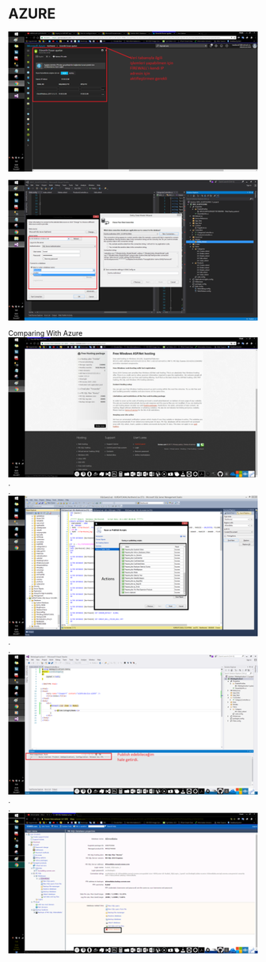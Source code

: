 # AZURE
![alt text](https://github.com/KursatCAKAL/AZURE/blob/master/Azure%20Web%20Projects/AZURE_NET.png)

![alt text](https://github.com/KursatCAKAL/AZURE/blob/master/Azure%20Web%20Projects/AZURE_V%C4%B0SUALSTUD%C4%B0O%20(2).png)

Comparing With Azure 
![alt text](https://github.com/KursatCAKAL/AZURE/blob/master/Compare%20Normal%20Hosts%20With%20Azure/1.jpg)
.<br>
.<br>
![alt text](https://github.com/KursatCAKAL/AZURE/blob/master/Compare%20Normal%20Hosts%20With%20Azure/36.png)
.<br>
.<br>
![alt text](https://github.com/KursatCAKAL/AZURE/blob/master/Compare%20Normal%20Hosts%20With%20Azure/49.png)
.<br>
.<br>
![alt text](https://github.com/KursatCAKAL/AZURE/blob/master/Compare%20Normal%20Hosts%20With%20Azure/61.png)
